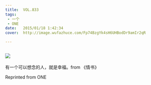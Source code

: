 ```yaml
---
title:	VOL.833
tags:
 - 一个
 - ONE
date:	2015/01/18 1:42:34
cover:	http://image.wufazhuce.com/Fp74BzgYk4sH6UHBodDr9amIr2qR

---
```

![](http://image.wufazhuce.com/Fp74BzgYk4sH6UHBodDr9amIr2qR)
---

有一个可以想念的人，就是幸福。from 《情书》
 
Reprinted from ONE
